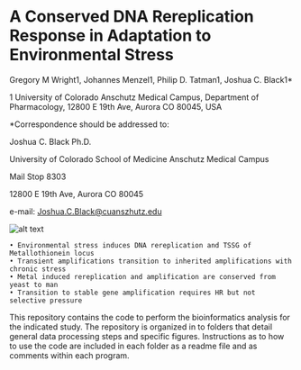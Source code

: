 # A Conserved DNA Rereplication Response in Adaptation to Environmental Stress

Gregory M Wright1, Johannes Menzel1, Philip D. Tatman1, Joshua C. Black1*

1 University of Colorado Anschutz Medical Campus, Department of Pharmacology, 12800 E 19th Ave, Aurora CO 80045, USA


*Correspondence should be addressed to:

Joshua C. Black Ph.D.

University of Colorado School of Medicine Anschutz Medical Campus 

Mail Stop 8303

12800 E 19th Ave, Aurora CO 80045

e-mail: Joshua.C.Black@cuanszhutz.edu


![alt text](https://github.com/blacklabUCD/ReRepMetallothionein/blob/master/images/abstractImage.png?raw=true)


    • Environmental stress induces DNA rereplication and TSSG of Metallothionein locus
    • Transient amplifications transition to inherited amplifications with chronic stress
    • Metal induced rereplication and amplification are conserved from yeast to man
    • Transition to stable gene amplification requires HR but not selective pressure 

This repository contains the code to perform the bioinformatics analysis for the indicated study. The repository is organized in to folders that detail general data processing steps and specific figures. Instructions as to how to use the code are included in each folder as a readme file and as comments within each program. 
